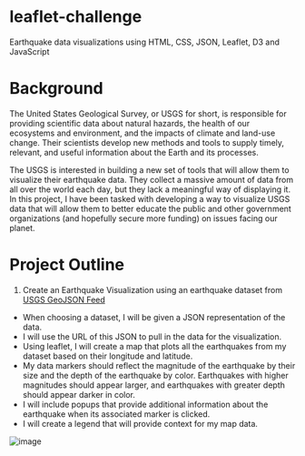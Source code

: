 # leaflet-challenge
Earthquake data visualizations using HTML, CSS, JSON, Leaflet, D3 and JavaScript

# Background
The United States Geological Survey, or USGS for short, is responsible for providing scientific data about natural hazards, the health of our ecosystems and environment, and the impacts of climate and land-use change. Their scientists develop new methods and tools to supply timely, relevant, and useful information about the Earth and its processes.

The USGS is interested in building a new set of tools that will allow them to visualize their earthquake data. They collect a massive amount of data from all over the world each day, but they lack a meaningful way of displaying it. In this project, I have been tasked with developing a way to visualize USGS data that will allow them to better educate the public and other government organizations (and hopefully secure more funding) on issues facing our planet.

# Project Outline
1. Create an Earthquake Visualization using an earthquake dataset from [USGS GeoJSON Feed](https://earthquake.usgs.gov/earthquakes/feed/v1.0/geojson.php)
- When choosing a dataset, I will be given a JSON representation of the data.
- I will use the URL of this JSON to pull in the data for the visualization.
- Using leaflet, I will create a map that plots all the earthquakes from my dataset based on their longitude and latitude.
- My data markers should reflect the magnitude of the earthquake by their size and the depth of the earthquake by color. Earthquakes with higher magnitudes should appear larger, and earthquakes with greater depth should appear darker in color.
- I will include popups that provide additional information about the earthquake when its associated marker is clicked.
- I will create a legend that will provide context for my map data.

![image](https://user-images.githubusercontent.com/100399092/207763589-2b6b2062-09f3-4234-a54e-0c472e7cc19d.png)

